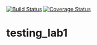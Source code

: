 [![Build Status](https://travis-ci.org/khuaigul/testing_lab1.svg?branch=master)](https://travis-ci.org/khuaigul/testing_lab1)
[![Coverage Status](https://coveralls.io/repos/github/khuaigul/testing_lab1/badge.svg?branch=master)](https://coveralls.io/github/khuaigul/testing_lab1?branch=master)

# testing_lab1
